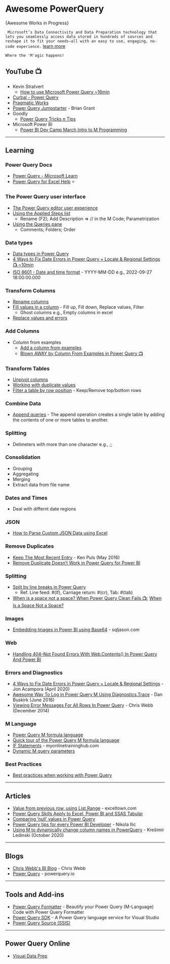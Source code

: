 # Awesome PowerQuery
{Awesome Works in Progress}

`
Microsoft’s Data Connectivity and Data Preparation technology that lets you seamlessly access data stored in hundreds of sources and reshape it to fit your needs—all with an easy to use, engaging, no-code experience.` [learn more](https://powerquery.microsoft.com/)

`
Where the 'M'agic happens!
`

## YouTube :tv:
* Kevin Stratvert
  - [How to use Microsoft Power Query ~16min](https://www.youtube.com/watch?v=0aeZX1l4JT4)
* [Curbal - Power Query](https://www.youtube.com/watch?v=dbTvOk1IyNU&list=PLDz00l_jz6zxF_OSmQhWBCVmQOaROoxWj)
* [Pragmatic Works](https://www.youtube.com/user/PragmaticWorks/search?query=Power+Query)
* [Power Query Jumpstarter](https://www.youtube.com/watch?v=7Vn6uOxcAc0&list=PLHYaVuyjhcqyYD7qss7lsFVBLf8B_zZrx) - Brian Grant
* Goodly
  - [Power Query Tricks n Tips](https://www.youtube.com/playlist?list=PLr7RyN24TvNaQPHeViV3koJrZR_U7UhD4)
* Microsoft Power BI
  - [Power BI Dev Camp March Intro to M Programming](https://www.youtube.com/watch?v=BsgOU9eeCBg)


-----
## Learning

### Power Query Docs
* [Power Query - Microsoft Learn](https://learn.microsoft.com/en-us/training/browse/?products=power-query&source=learn)
* [Power Query for Excel Help](https://support.microsoft.com/en-us/office/power-query-for-excel-help-2b433a85-ddfb-420b-9cda-fe0e60b82a94) ⭐

### The Power Query user interface
* [The Power Query editor user experience](https://learn.microsoft.com/en-us/power-query/power-query-ui#the-power-query-editor-user-experience)
* [Using the Applied Steps list](https://learn.microsoft.com/en-us/power-query/applied-steps)
  - Rename (F2); Add Description => // in the M Code; Parametrization
* [Using the Queries pane](https://learn.microsoft.com/en-us/power-query/queries-pane)
  - Comments; Folders; Order

### Data types
* [Data types in Power Query](https://learn.microsoft.com/en-us/power-query/data-types)
* [4 Ways to Fix Date Errors in Power Query + Locale & Regional Settings 📺 ~10min](https://www.excelcampus.com/powerquery/power-query-date-errors-settings/)
* [ISO 8601 - Date and time format](https://www.iso.org/iso-8601-date-and-time-format.html) - YYYY-MM-DD e.g., 2022-09-27 18:00:00.000

### Transform Columns
* [Rename columns](https://learn.microsoft.com/en-us/power-query/rename-column)
* [Fill values in a column](https://learn.microsoft.com/en-us/power-query/fill-values-column) - Fill up, Fill down, Replace values, Filter
  - Ghost columns e.g., Empty columns in excel
* [Replace values and errors](https://learn.microsoft.com/en-us/power-query/replace-values)

### Add Columns
* Column from examples
  - [Add a column from examples](https://learn.microsoft.com/en-us/power-query/column-from-example)
  - [Blown AWAY by Column From Examples in Power Query 📺](https://www.youtube.com/watch?v=BSmmNgO_EOU)

### Transform Tables
* [Unpivot columns](https://learn.microsoft.com/en-us/power-query/unpivot-column)
* [Working with duplicate values](https://learn.microsoft.com/en-us/power-query/working-with-duplicates)
* [Filter a table by row position](https://learn.microsoft.com/en-us/power-query/filter-row-position) - Keep/Remove top/bottom rows

### Combine Data
* [Append queries](https://docs.microsoft.com/en-us/power-query/append-queries) - The append operation creates a single table by adding the contents of one or more tables to another.
  
### Splitting
* Delimeters with more than one character e.g., ;;
  
### Consolidation
* Grouping
* Aggregating
* Merging
* Extract data from file name
  


### Dates and Times
* Deal with differnt date regions
  
### JSON
* [How to Parse Custom JSON Data using Excel](https://theexcelclub.com/how-to-parse-custom-json-data-using-excel/)

### Remove Duplicates
* [Keep The Most Recent Entry](https://www.excelguru.ca/blog/2016/05/25/keep-the-most-recent-entry/) - Ken Puls (May 2016)
* [Remove Duplicate Doesn’t Work in Power Query for Power BI](https://radacad.com/remove-duplicate-doesnt-work-in-power-query-for-power-bi-here-is-the-solution)

### Splitting
* [Split by line breaks in Power Query](https://www.excelguru.ca/blog/2015/10/16/split-by-line-breaks/)
  * Ref. Line feed: #(lf), Carriage return: #(cr), Tab: #(tab)
* [When is a space not a space? When Power Query Clean Fails 📺](https://www.youtube.com/watch?v=61qnHOcXvLs); [When Is a Space Not a Space?](https://help.analyticsedge.com/article/when-is-a-space-not-a-space/)

### Images
* [Embedding Images in Power BI using Base64](http://sqljason.com/2018/01/embedding-images-in-power-bi-using-base64.html) - sqljason.com

### Web
* [Handling 404–Not Found Errors With Web.Contents() In Power Query And Power BI](https://blog.crossjoin.co.uk/2016/08/09/handling-404-not-found-errors-with-web-contents-in-power-query-and-power-bi/)

### Errors and Diagnostics
* [4 Ways to Fix Date Errors in Power Query + Locale & Regional Settings](https://www.excelcampus.com/powerquery/power-query-date-errors-settings/) - Jon Acampora (April 2020)
* [Awesome Way To Log in Power Query M Using Diagnostics.Trace](https://blog.learningtree.com/awesome-way-log-power-query-m-using-diagnostics-trace/) - Dan Buskirk (June 2016)
* [Viewing Error Messages For All Rows In Power Query](https://blog.crossjoin.co.uk/2014/12/22/viewing-error-messages-for-all-rows-in-power-query/) - Chris Webb (December 2014)

### M Language
* [Power Query M formula language](https://docs.microsoft.com/en-us/powerquery-m/)
* [Quick tour of the Power Query M formula language](https://docs.microsoft.com/en-us/powerquery-m/quick-tour-of-the-power-query-m-formula-language)
* [IF Statements](https://www.myonlinetraininghub.com/power-query-if-statements) - myonlinetraininghub.com
* [Dynamic M query parameters ](https://docs.microsoft.com/en-us/power-bi/connect-data/desktop-dynamic-m-query-parameters)

### Best Practices
* [Best practices when working with Power Query](https://docs.microsoft.com/en-us/power-query/best-practices)

-----

## Articles
* [Value from previous row, using List.Range](https://exceltown.com/en/tutorials/power-bi/powerbi-com-and-power-bi-desktop/power-bi-data-sources/power-query-get-value-from-previous-row/) - exceltown.com
* [Power Query Skills Apply to Excel, Power BI and SSAS Tabular](https://sqlserverbi.blog/2017/12/04/power-query-skills-apply-to-excel-power-bi-and-ssas-tabular/)
* [Comparing ‘null’ values in Power Query](http://excel-inside.pro/blog/2018/05/17/comparing-null-values-in-power-query/)
* [Power Query tips for every Power BI Developer](https://towardsdatascience.com/power-query-tips-for-every-power-bi-developer-da9ebd3dcd93) - Nikola Ilic
* [Using M to dynamically change column names in PowerQuery](https://exceed.hr/blog/using-m-to-dynamically-change-column-names-in-powerquery/) - Krešimir Ledinski (October 2020)

-----

## Blogs
* [Chris Webb's BI Blog](https://blog.crossjoin.co.uk/) - Chris Webb
* [Power Query](https://www.powerquery.io/) - powerquery.io

-----

## Tools and Add-ins
* [Power Query Formatter](https://powerqueryformatter.com/) - Beautify your Power Query (M-Language) Code with Power Query Formatter 
* [Power Query SDK](https://marketplace.visualstudio.com/items?itemName=Dakahn.PowerQuerySDK) - A Power Query language service for Visual Studio
* [Power Query Source (SSIS)](https://docs.microsoft.com/en-us/sql/integration-services/data-flow/power-query-source)

-----

## Power Query Online
* [Visual Data Prep](https://powerbi.microsoft.com/en-us/blog/announcing-visual-data-prep-general-availability-diagram-view-in-power-query-online/)




